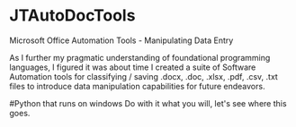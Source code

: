 # JTAutoDocTools
Microsoft Office Automation Tools - Manipulating Data Entry 

As I further my pragmatic understanding of foundational programming languages, I figured it was about time I created a suite of Software Automation tools for classifying / saving .docx, .doc, .xlsx, .pdf, .csv, .txt files to introduce data manipulation capabilities for future endeavors. 

#Python that runs on windows
Do with it what you will, let's see where this goes. 
